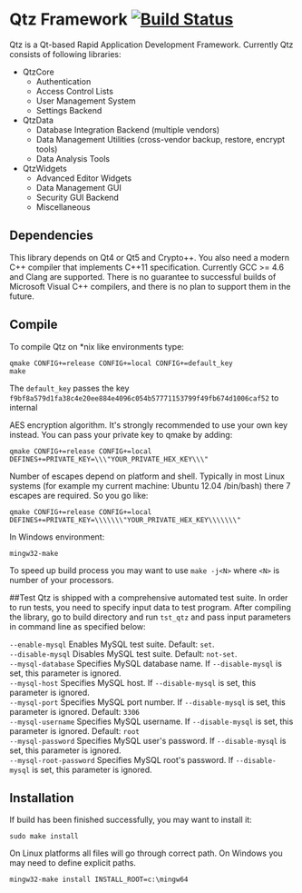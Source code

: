 # Qtz Framework [![Build Status](https://travis-ci.org/soroush/Qtz.png?branch=master)](https://travis-ci.org/soroush/Qtz)

Qtz is a Qt-based Rapid Application Development Framework. Currently Qtz
consists of following libraries:

* QtzCore
  - Authentication 
  - Access Control Lists
  - User Management System
  - Settings Backend
* QtzData
  - Database Integration Backend (multiple vendors)
  - Data Management Utilities (cross-vendor backup, restore, encrypt tools)
  - Data Analysis Tools
* QtzWidgets
  - Advanced Editor Widgets
  - Data Management GUI
  - Security GUI Backend
  - Miscellaneous 

## Dependencies

This library depends on Qt4 or Qt5 and Crypto++. You also need a modern C++
compiler that implements C++11 specification. Currently GCC >= 4.6 and Clang are
supported. There is no guarantee to successful builds of Microsoft Visual C++
compilers, and there is no plan to support them in the future.

## Compile
To compile Qtz on *nix like environments type:

    qmake CONFIG+=release CONFIG+=local CONFIG+=default_key
    make
    
The `default_key` passes the key
`f9bf8a579d1fa38c4e20ee884e4096c054b57771153799f49fb674d1006caf52` to internal

AES encryption algorithm. It's strongly recommended to
use your own key instead. You can pass your private key to qmake by adding:

    qmake CONFIG+=release CONFIG+=local DEFINES+=PRIVATE_KEY=\\\"YOUR_PRIVATE_HEX_KEY\\\"

Number of escapes depend on platform and shell. Typically in most Linux systems
(for example my current machine: Ubuntu 12.04 /bin/bash) there 7 escapes are
required. So you go like:

    qmake CONFIG+=release CONFIG+=local DEFINES+=PRIVATE_KEY=\\\\\\\"YOUR_PRIVATE_HEX_KEY\\\\\\\"

In Windows environment:

    mingw32-make

To speed up build process you may want to use `make -j<N>` where `<N>` is number
of your processors.

##Test
Qtz is shipped with a comprehensive automated test suite. In order to run tests,
you need to specify input data to test program. After compiling the library, go
to build directory and run `tst_qtz` and pass input parameters in command line
as specified below:

`--enable-mysql` Enables MySQL test suite. Default: `set`.  
`--disable-mysql` Disables MySQL test suite. Default: `not-set`.  
`--mysql-database` Specifies MySQL database name. If `--disable-mysql` is set, this parameter is ignored.  
`--mysql-host` Specifies MySQL host. If `--disable-mysql` is set, this parameter is ignored.  
`--mysql-port` Specifies MySQL port number. If `--disable-mysql` is set, this parameter is ignored. Default: `3306`  
`--mysql-username` Specifies MySQL username. If `--disable-mysql` is set, this parameter is ignored. Default: `root`  
`--mysql-password` Specifies MySQL user's password. If `--disable-mysql` is set, this parameter is ignored.  
`--mysql-root-password` Specifies MySQL root's password. If `--disable-mysql` is set, this parameter is ignored.


## Installation
If build has been finished successfully, you may want to install it:

    sudo make install

On Linux platforms all files will go through correct path. On Windows you may
need to define explicit paths.

    mingw32-make install INSTALL_ROOT=c:\mingw64
